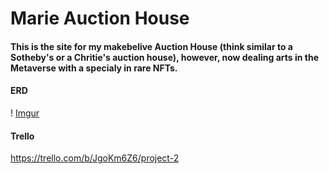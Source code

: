 # Marie Auction House
#### This is the site for my makebelive Auction House (think similar to a Sotheby's or a Chritie's auction house), however, now dealing arts in the Metaverse with a specialy in rare NFTs.

#### ERD
! [Imgur](https://i.imgur.com/gtJr9VI.png)

#### Trello

https://trello.com/b/JgoKm6Z6/project-2
